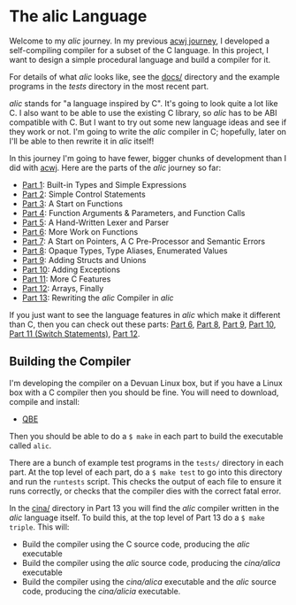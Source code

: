 # The alic Language

Welcome to my *alic* journey. In my previous [acwj
journey](https://github.com/DoctorWkt/acwj), I developed a self-compiling
compiler for a subset of the C language. In this project, I want to
design a simple procedural language and build a compiler for it.

For details of what *alic* looks like, see the [docs/](docs/) directory and the example programs in the *tests* directory in the most recent part.

*alic* stands for "a language inspired by C". It's going to look quite
a lot like C. I also want to be able to use the existing C library,
so *alic* has to be ABI compatible with C. But I want to try out some
new language ideas and see if they work or not. I'm going to write the
*alic* compiler in C; hopefully, later on I'll be able to then rewrite
it in *alic* itself!

In this journey I'm going to have fewer, bigger chunks of development
than I did with [acwj](https://github.com/DoctorWkt/acwj).
Here are the parts of the *alic* journey so far:

  * [Part 1](Part_01/Readme.md): Built-in Types and Simple Expressions
  * [Part 2](Part_02/Readme.md): Simple Control Statements
  * [Part 3](Part_03/Readme.md): A Start on Functions
  * [Part 4](Part_04/Readme.md): Function Arguments & Parameters, and Function Calls
  * [Part 5](Part_05/Readme.md): A Hand-Written Lexer and Parser
  * [Part 6](Part_06/Readme.md): More Work on Functions
  * [Part 7](Part_07/Readme.md): A Start on Pointers, A C Pre-Processor and Semantic Errors
  * [Part 8](Part_08/Readme.md): Opaque Types, Type Aliases, Enumerated Values
  * [Part 9](Part_09/Readme.md): Adding Structs and Unions
  * [Part 10](Part_10/Readme.md): Adding Exceptions
  * [Part 11](Part_11/Readme.md): More C Features
  * [Part 12](Part_12/Readme.md): Arrays, Finally
  * [Part 13](Part_13/Readme.md): Rewriting the *alic* Compiler in *alic*

If you just want to see the language features in *alic* which make it
different than C, then you can check out these parts:
[Part 6](Part_06/Readme.md), [Part 8](Part_08/Readme.md),
[Part 9](Part_09/Readme.md), [Part 10](Part_10/Readme.md),
[Part 11 (Switch Statements)](Part_11/Readme.md), [Part 12](Part_12/Readme.md).

## Building the Compiler

I'm developing the compiler on a Devuan Linux box, but if you have a Linux box with a C compiler then you should be fine. You will need to download, compile and install:

  * [QBE](https://c9x.me/compile/)

Then you should be able to do a `$ make` in each part to build the executable called `alic`.

There are a bunch of example test programs in the `tests/` directory in each part. At the top level of each part, do a `$ make test` to go into this directory and run the `runtests` script. This checks the output of each file to ensure it runs correctly, or checks that the compiler dies with the correct fatal error.

In the [cina/](cina/) directory in Part 13 you will find the *alic* compiler written in the *alic* language itself. To build this, at the top level of Part 13 do a `$ make triple`. This will:

  * Build the compiler using the C source code, producing the *alic* executable
  * Build the compiler using the *alic* source code, producing the *cina/alica* executable
  * Build the compiler using the *cina/alica* executable and the *alic* source code, producing the *cina/alicia* executable.
